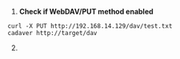 1. __Check if WebDAV/PUT method enabled__

```
curl -X PUT http://192.168.14.129/dav/test.txt
cadaver http://target/dav
```

2. 